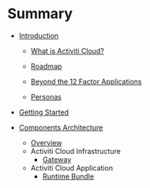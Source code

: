 # Summary

* [Introduction](README.md)

  * [What is Activiti Cloud?](/chapter1.md)

  * [Roadmap](roadmap.md)

  * [Beyond the 12 Factor Applications](/12factor.md)

  * [Personas](personas.md)

* [Getting Started](setting-up-the-environment.md)

* [Components Architecture](/components.md)

  * [Overview](/components/Overview.md)
  * Activiti Cloud Infrastructure
    * [Gateway](/components/activiti-cloud-infra/gateway.md)
  * Activiti Cloud Application
    * [Runtime Bundle](/components/RuntimeBundle.md)



